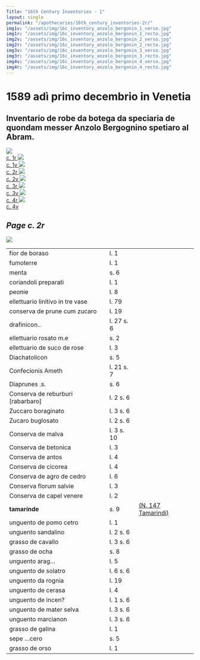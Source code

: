 ```yaml
---
Title: "16th Century Inventories - 1"
layout: single
permalink: "/apothecaries/16th_century_inventories-2r/"
img1v: "/assets/img/16c_inventory_anzolo_bergonin_1_verso.jpg"
img1r: "/assets/img/16c_inventory_anzolo_bergonin_1_recto.jpg"
img2v: "/assets/img/16c_inventory_anzolo_bergonin_2_verso.jpg"
img2r: "/assets/img/16c_inventory_anzolo_bergonin_2_recto.jpg"
img3v: "/assets/img/16c_inventory_anzolo_bergonin_3_verso.jpg"
img3r: "/assets/img/16c_inventory_anzolo_bergonin_3_recto.jpg"
img4v: "/assets/img/16c_inventory_anzolo_bergonin_4_verso.jpg"
img4r: "/assets/img/16c_inventory_anzolo_bergonin_4_recto.jpg"
---
```


# 1589 adì primo decembrio in Venetia

## Inventario de robe da botega da speciaria de quondam messer Anzolo Bergognino spetiaro al Abram.


<div class="thumb-nav">
<span class="thumb-nav-p"><a href="{{ site.baseurl }}apothecaries/16th_century_inventories-1r"><img class="thumb-menu" src="{{ page.img1r | relative_url }}"/>
<br/> c. 1r </a></span>
<span class="thumb-nav-p"><a href="{{ site.baseurl }}apothecaries/16th_century_inventories-1v/"><img class="thumb-menu" src="{{ page.img1v | relative_url }}"/>
<br/> c. 1v </a></span>
<span class="thumb-nav-p"><a href="{{ site.baseurl }}apothecaries/16th_century_inventories-2r/"><img class="thumb-menu" src="{{ page.img2r | relative_url }}"/>
<br/> c. 2r </a> </span>
<span class="thumb-nav-p"><a href="{{ site.baseurl }}apothecaries/16th_century_inventories-2v/"><img class="thumb-menu" src="{{ page.img2v | relative_url }}"/>
<br/> c. 2v </a> </span>
<span class="thumb-nav-p"><a href="{{ site.baseurl }}apothecaries/16th_century_inventories-3r/"><img class="thumb-menu" src="{{ page.img3r | relative_url }}"/>
<br/> c. 3r </a> </span>
<span class="thumb-nav-p"><a href="{{ site.baseurl }}apothecaries/16th_century_inventories-3v/"><img class="thumb-menu" src="{{ page.img3v | relative_url }}"/>
<br/> c. 3v </a> </span>
<span class="thumb-nav-p"><a href="{{ site.baseurl }}apothecaries/16th_century_inventories-4r/"><img class="thumb-menu" src="{{ page.img4r | relative_url }}"/>
<br/> c. 4r </a> </span>
<span class="thumb-nav-p"><a href="{{ site.baseurl }}apothecaries/16th_century_inventories-4v/"><img class="thumb-menu" src="{{ page.img4v | relative_url }}"/>
<br/> c. 4v </a> </span>
</div>

## *Page c. 2r*

<div class="side-by-side">

<p class="inventory-image-float"><a href="{{ page.img2r | relative_url }}"><img src="{{ page.img2r | relative_url }}"/></a></p>
<table class="inventory">
  <tbody>
    <tr>
      <td>fior de boraso</td>
      <td>l. 1</td>
      <td> </td>
    </tr>
    <tr>
      <td>fumoterre</td>
      <td>l. 1</td>
      <td> </td>
    </tr>
    <tr>
      <td>menta</td>
      <td>s. 6</td>
      <td> </td>
    </tr>
    <tr>
      <td>coriandoli preparati</td>
      <td>l. 1</td>
      <td> </td>
    </tr>
    <tr>
      <td>peonie</td>
      <td>l. 8</td>
      <td> </td>
    </tr>
    <tr>
      <td>ellettuario linitivo in tre vase</td>
      <td>l. 79</td>
      <td> </td>
    </tr>
    <tr>
      <td>conserva de prune cum zucaro</td>
      <td>l. 19</td>
      <td> </td>
    </tr>
    <tr>
      <td>drafinicon..</td>
      <td>l. 27 s. 6</td>
      <td> </td>
    </tr>
    <tr>
      <td>ellettuario rosato m.e</td>
      <td>s. 2</td>
      <td> </td>
    </tr>
    <tr>
      <td>ellettuario de suco de rose</td>
      <td>l. 3</td>
      <td> </td>
    </tr>
    <tr>
      <td>Diachatolicon</td>
      <td>s. 5</td>
      <td> </td>
    </tr>
    <tr>
      <td>Confecionis Ameth</td>
      <td>l. 21 s. 7</td>
      <td> </td>
    </tr>
    <tr>
      <td>Diaprunes .s.</td>
      <td>s. 6</td>
      <td> </td>
    </tr>
    <tr>
      <td>Conserva de reburburi [rabarbaro]</td>
      <td>l. 2 s. 6</td>
      <td> </td>
    </tr>
    <tr>
      <td>Zuccaro boraginato</td>
      <td>l. 3 s. 6</td>
      <td> </td>
    </tr>
    <tr>
      <td>Zucaro buglosato</td>
      <td>l. 2 s. 6</td>
      <td> </td>
    </tr>
    <tr>
      <td>Conserva de malva</td>
      <td>l. 3 s. 10</td>
      <td> </td>
    </tr>
    <tr>
      <td>Conserva de betonica</td>
      <td>l. 3</td>
      <td> </td>
    </tr>
    <tr>
      <td>Conserva de antos</td>
      <td>l. 4</td>
      <td> </td>
    </tr>
    <tr>
      <td>Conserva de cicorea</td>
      <td>l. 4</td>
      <td> </td>
    </tr>
    <tr>
      <td>Conserva de agro de cedro</td>
      <td>l. 6</td>
      <td> </td>
    </tr>
    <tr>
      <td>Conserva florum salvie</td>
      <td>l. 3</td>
      <td> </td>
    </tr>
    <tr>
      <td>Conserva de capel venere</td>
      <td>l. 2</td>
      <td> </td>
    </tr>
    <tr>
      <td><strong>tamarinde</strong></td>
      <td>s. 9</td>
      <td><a href="/xml-minimal/edition/plant147">(N. 147 Tamarindi)</a></td>
    </tr>
    <tr>
      <td>unguento de pomo cetro</td>
      <td>l. 1</td>
      <td> </td>
    </tr>
    <tr>
      <td>unguento sandalino</td>
      <td>l. 2 s. 6</td>
      <td> </td>
    </tr>
    <tr>
      <td>grasso de cavallo</td>
      <td>l. 3 s. 6</td>
      <td> </td>
    </tr>
    <tr>
      <td>grasso de ocha</td>
      <td>s. 8</td>
      <td> </td>
    </tr>
    <tr>
      <td>unguento arag…</td>
      <td>l. 5</td>
      <td> </td>
    </tr>
    <tr>
      <td>unguento de solatro</td>
      <td>l. 6 s. 6</td>
      <td> </td>
    </tr>
    <tr>
      <td>unguento da rognia</td>
      <td>l. 19</td>
      <td> </td>
    </tr>
    <tr>
      <td>unguento de cerasa</td>
      <td>l. 4</td>
      <td> </td>
    </tr>
    <tr>
      <td>unguento de incen?</td>
      <td>l. 1 s. 6</td>
      <td> </td>
    </tr>
    <tr>
      <td>unguento de mater selva</td>
      <td>l. 3 s. 6</td>
      <td> </td>
    </tr>
    <tr>
      <td>unguento marcianon</td>
      <td>l. 3 s. 6</td>
      <td> </td>
    </tr>
    <tr>
      <td>grasso de galina</td>
      <td>l. 1</td>
      <td> </td>
    </tr>
    <tr>
      <td>sepe …cero</td>
      <td>s. 5</td>
      <td> </td>
    </tr>
    <tr>
      <td>grasso de orso</td>
      <td>l. 1</td>
      <td> </td>
    </tr>
  </tbody>
</table>
</div>
